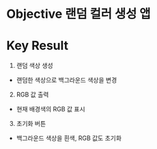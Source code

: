 # Objective 랜덤 컬러 생성 앱

# Key Result

1. 랜덤 색상 생성
- 랜덤한 색상으로 백그라운드 색상을 변경

2. RGB 값 출력
- 현재 배경색의 RGB 값 표시

3. 초기화 버튼
  - 백그라운드 색상을 흰색, RGB 값도 초기화



